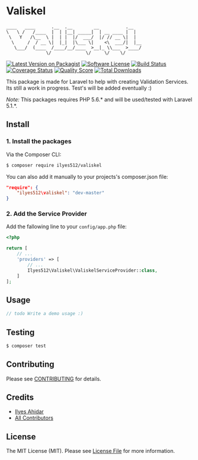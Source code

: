 # Valiskel
```
____   ____      .__  .__        __          .__   
\   \ /   /____  |  | |__| _____|  | __ ____ |  |  
 \   Y   /\__  \ |  | |  |/  ___/  |/ // __ \|  |  
  \     /  / __ \|  |_|  |\___ \|    <\  ___/|  |__
   \___/  (____  /____/__/____  >__|_ \\___  >____/
               \/             \/     \/    \/      
```                              

[![Latest Version on Packagist](https://img.shields.io/packagist/v/ilyes512/valiskel.svg?style=flat-square)](https://packagist.org/packages/league/:package_name)
[![Software License](https://img.shields.io/badge/license-MIT-brightgreen.svg?style=flat-square)](LICENSE.md)
[![Build Status](https://img.shields.io/travis/thephpleague/:package_name/master.svg?style=flat-square)](https://travis-ci.org/ilyes512/valiskel)
[![Coverage Status](https://img.shields.io/scrutinizer/coverage/g/thephpleague/:package_name.svg?style=flat-square)](https://scrutinizer-ci.com/g/ilyes512/valiskel/code-structure)
[![Quality Score](https://img.shields.io/scrutinizer/g/thephpleague/:package_name.svg?style=flat-square)](https://scrutinizer-ci.com/g/ilyes512/valiskel)
[![Total Downloads](https://img.shields.io/packagist/dt/ilyes512/valiskel.svg?style=flat-square)](https://packagist.org/packages/league/:package_name)

This package is made for Laravel to help with creating Validation Services. Its still a work in progress. Test's will be added eventually :)

*Note:*
This packages requires PHP 5.6.* and will be used/tested with Laravel 5.1.*.

## Install

### 1. Install the packages
Via the Composer CLI:

``` bash
$ composer require ilyes512/valiskel
```

You can also add it manually to your projects's composer.json file:

``` json
"require": {
    "ilyes512\valiskel": "dev-master"
}
```

### 2. Add the Service Provider
Add the fallowing line to your `config/app.php` file:

```php
<?php

return [
	// ...
	'providers' => [
		// ...		
		Ilyes512\Valiskel\ValiskelServiceProvider::class,
	]
];
```

## Usage

``` php
// todo Write a demo usage :)
```

## Testing

``` bash
$ composer test
```

## Contributing

Please see [CONTRIBUTING](CONTRIBUTING.md) for details.

## Credits

- [Ilyes Ahidar](https://github.com/Ilyes512)
- [All Contributors](../../contributors)

## License

The MIT License (MIT). Please see [License File](LICENSE.md) for more information.
